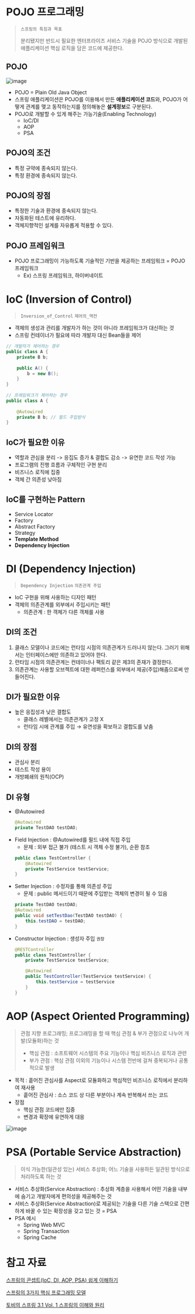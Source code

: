 # POJO 프로그래밍

> ```스프링의 특징과 목표```
>
>분리됐지만 반드시 필요한 엔터프라이즈 서비스 기술을 POJO 방식으로 개발된 애플리케이션 핵심 로직을 담은 코드에 제공한다.

## POJO
![image](https://github.com/gmkim20713/spring-study/assets/68195241/0351cc22-0d78-48ba-ba3e-ec8cf1dd9828)

- POJO = Plain Old Java Object
- 스프링 애플리케이션은 POJO를 이용해서 만든 **애플리케이션 코드**와, POJO가 어떻게 관계를 맺고 동작하는지를 정의해놓은 **설계정보**로 구분된다.
- POJO로 개발할 수 있게 해주는 가능기술(Enabling Technology)
  - IoC/DI
  - AOP
  - PSA

## POJO의 조건
- 특정 규약에 종속되지 않는다.
- 특정 환경에 종속되지 않는다.
## POJO의 장점
- 특정한 기술과 환경에 종속되지 않는다.
- 자동화된 테스트에 유리하다.
- 객체지향적인 설계를 자유롭게 적용할 수 있다.
## POJO 프레임워크
- POJO 프로그래밍이 가능하도록 기술적인 기반을 제공하는 프레임워크 = POJO 프레임워크
  - Ex) 스프링 프레임워크, 하이버네이트


# IoC (Inversion of Control)
> ```Inversion_of_Control``` ```제어의_역전```

- 객체의 생성과 관리를 개발자가 하는 것이 아니라 프레임워크가 대신하는 것  
- 스프링 컨테이너가 필요에 따라 개발자 대신 Bean들을 제어
  
```java  
// 개발자가 제어하는 경우
public class A {
    private B b;
 
    public A() {
        b = new B();
    }
} 
  
// 프레임워크가 제어하는 경우
public class A {
    
    @Autowired
    private B b; // 필드 주입방식
}
```

## IoC가 필요한 이유
- 역할과 관심을 분리 -> 응집도 증가 & 결합도 감소 -> 유연한 코드 작성 가능
- 프로그램의 진행 흐름과 구체적인 구현 분리
- 비즈니스 로직에 집중
- 객체 간 의존성 낮아짐

## IoC를 구현하는 Pattern
- Service Locator
- Factory
- Abstract Factory
- Strategy
- **Template Method**
- **Dependency Injection**

# DI (Dependency Injection)
> ```Dependency Injection``` ```의존관계 주입```

- IoC 구현을 위해 사용하는 디자인 패턴
- 객체의 의존관계를 외부에서 주입시키는 패턴
	- 의존관계 : 한 객체가 다른 객체를 사용

## DI의 조건
1. 클래스 모델이나 코드에는 런타임 시점의 의존관계가 드러나지 않는다. 그러기 위해서는 인터페이스에만 의존하고 있어야 한다.
2. 런타임 시점의 의존관계는 컨테이너나 팩토리 같은 제3의 존재가 결정한다.
3. 의존관계는 사용할 오브젝트에 대한 레퍼런스를 외부에서 제공(주입)해줌으로써 만들어진다.

## DI가 필요한 이유
- 높은 응집성과 낮은 결합도
	- 클래스 레벨에서는 의존관계가 고정 X
	- 런타임 시에 관계를 주입 → 유연성을 확보하고 결합도를 낮춤

## DI의 장점
- 관심사 분리
- 테스트 작성 용이
- 개방폐쇄의 원칙(OCP)

## DI 유형
- @Autowired
	```java
	@Autowired
	private TestDAO testDAO;
	```
- Field Injection : @Autowired를 필드 내에 직접 주입
	- 문제 : 외부 접근 불가 (테스트 시 객체 수정 불가), 순환 참조
	```java
	public class TestController {
		@Autowired
		private TestService testService;
	}
	```
- Setter Injection : 수정자를 통해 의존성 주입
	- 문제 : public 메서드이기 때문에 주입받는 객체의 변경이 될 수 있음
	```java
	private TestDAO testDAO;
	@Autowired
	public void setTestDao(TestDAO testDAO) {
		this.testDAO = testDAO;
	}
	```
- Constructor Injection : 생성자 주입 ```권장```
	```java
	@RESTController
	public class TestController {
		private TestService testService;

		@Autowired
		public TestController(TestService testService) {
			this.testService = testService
		}
	}
	```

# AOP (Aspect Oriented Programming)

> 관점 지향 프로그래밍; 프로그래밍을 할 때 핵심 관점 & 부가 관점으로 나누어 개발(모듈화)하는 것
>
> - 핵심 관점 : 소프트웨어 시스템의 주요 기능이나 핵심 비즈니스 로직과 관련
> - 부가 관점 : 핵심 관점 이외의 기능이나 시스템 전반에 걸쳐 중복되거나 공통적으로 발생
- 목적 : 흩어진 관심사를 Aspect로 모듈화하고 핵심적인 비즈니스 로직에서 분리하여 재사용
    - 흩어진 관심사 : 소스 코드 상 다른 부분이나 계속 반복해서 쓰는 코드
- 장점
    - 핵심 관점 코드에만 집중
    - 변경과 확장에 유연하게 대응

![image](https://github.com/CEOS-Developers/spring-tutorial-18th/assets/68195241/a758b7ac-9fc7-4c8c-8417-ac01e693305b)

# PSA (Portable Service Abstraction)

> 이식 가능한(일관성 있는) 서비스 추상화; 어느 기술을 사용하든 일관된 방식으로 처리하도록 하는 것
>
- 서비스 추상화(Service Abstraction) : 추상화 계층을 사용해서 어떤 기술을 내부에 숨기고 개발자에게 편의성을 제공해주는 것
- 서비스 추상화(Service Abstraction)로 제공되는 기술을 다른 기술 스택으로 간편하게 바꿀 수 있는 확장성을 갖고 있는 것 = PSA
- PSA 예시
    - Spring Web MVC
    - Spring Transaction
    - Spring Cache

# 참고 자료
[스프링의 콘셉트(IoC, DI, AOP, PSA) 쉽게 이해하기](https://shinsunyoung.tistory.com/133)

[스프링의 3가지 핵심 프로그래밍 모델](https://velog.io/@mon99745/스프링의-3가지-핵심-프로그래밍-모델)

[토비의 스프링 3.1 Vol. 1 스프링의 이해와 원리](http://www.acornpub.co.kr/book/toby-spring3.1-vol1)
